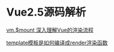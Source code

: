 
# Vue2.5源码解析
[vm.$mount 深入理解Vue的渲染流程](/Blogs/Blogs/article/vue/mount.md)

[template模板是如何编译成render渲染函数](Blogs/article/vue/mount.md)

